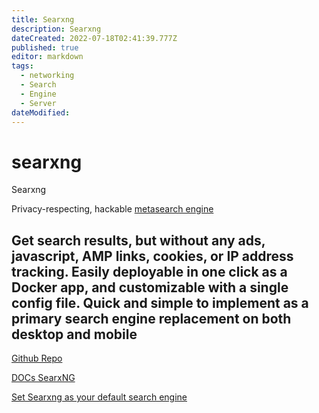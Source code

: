 ```yaml
---
title: Searxng
description: Searxng
dateCreated: 2022-07-18T02:41:39.777Z
published: true
editor: markdown
tags:
  - networking
  - Search
  - Engine
  - Server
dateModified: 
---
```

# searxng

Searxng

Privacy-respecting, hackable [metasearch engine](https://en.wikipedia.org/wiki/Metasearch_engine)

## Get  search results, but without any ads, javascript, AMP links, cookies, or IP address tracking. Easily deployable in one click as a Docker app, and customizable with a single config file. Quick and simple to implement as a primary search engine replacement on both desktop and mobile

[Github Repo](https://github.com/searxng/searxng)

[DOCs SearxNG](https://docs.searxng.org/)

[Set Searxng as your default search engine](https://wiki.commsnet.org/en/Applications/Web_Applications/Search_Engines)